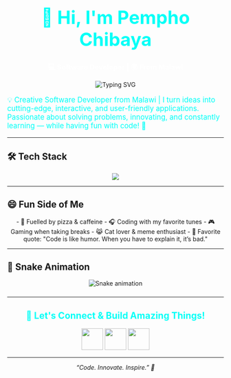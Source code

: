 <div align="center">

<h1 style="font-size: 3em; color:#00fff7;">👋 Hi, I'm Pempho Chibaya</h1>
<h3 style="color:#ffffff;">💻 Software Developer | 🌍 From Malawi</h3>

<p>
<img src="https://readme-typing-svg.herokuapp.com?font=Fira+Code&size=24&pause=1000&width=500&lines=Passionate+About+Python+%26+Java;Full-Stack+Web+%26+Mobile+Developer;Building+Fun+%26+Impactful+Projects;Always+Learning+%F0%9F%8E%93" alt="Typing SVG"/>
</p>



</div>

<p style="color:#00fff7; font-size: 1.2em;">
💡 Creative Software Developer from Malawi | I turn ideas into cutting-edge, interactive, and user-friendly applications. Passionate about solving problems, innovating, and constantly learning — while having fun with code! 🚀
</p>

---

## 🛠️ Tech Stack

<p align="center">
<img src="https://skillicons.dev/icons?i=java,python,django,flutter,php,html,css,js,react,firebase,linux,mysql,postgres" />
</p>

---

## 😄 Fun Side of Me

<p align="center">
- 🍕 Fuelled by pizza & caffeine  
- 🎧 Coding with my favorite tunes  
- 🎮 Gaming when taking breaks  
- 😹 Cat lover & meme enthusiast  
- 🤖 Favorite quote: "Code is like humor. When you have to explain it, it’s bad."
</p>

---



## 🐍 Snake Animation

<div align="center">
<img src="https://raw.githubusercontent.com/Pempho Chibaya/Pempho Chibaya/output/snake.svg" alt="Snake animation" />

###

</div>


---


<div align="center">
<h2 style="color:#00fff7;">💬 Let's Connect & Build Amazing Things!</h2>
<p>
<a href="https://www.linkedin.com/in/pempho-chibaya"><img src="https://skillicons.dev/icons?i=linkedin" height="50"/></a>
<a href="https://github.com/Pempho265"><img src="https://skillicons.dev/icons?i=github" height="50"/></a>
<a href="https://www.instagram.com/_p3mpho?igsh=MWprMjQzMHI3dGo0ZQ=="><img src="https://skillicons.dev/icons?i=instagram" height="50"/></a>
</p>
</div>

---

<p align="center">
<em>“Code. Innovate. Inspire.” 🌟</em>
</p>
